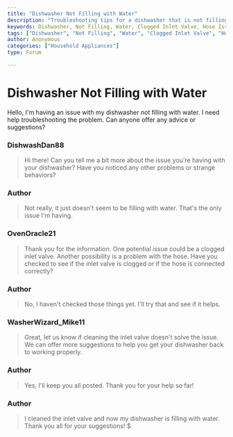 ```yaml
---
title: "Dishwasher Not Filling with Water"
description: "Troubleshooting tips for a dishwasher that is not filling with water."
keywords: Dishwasher, Not Filling, Water, Clogged Inlet Valve, Hose Issue
tags: ["Dishwasher", "Not Filling", "Water", "Clogged Inlet Valve", "Hose Issue"]
author: Anonymous
categories: ["Household Appliances"]
type: Forum

---
```


<div class="initial-post">

# Dishwasher Not Filling with Water

<p>Hello, I'm having an issue with my dishwasher not filling with water. I need help troubleshooting the problem. Can anyone offer any advice or suggestions?</p>

</div>

<div class="reply technician">

### DishwashDan88

> Hi there! Can you tell me a bit more about the issue you're having with your dishwasher? Have you noticed any other problems or strange behaviors?

</div>

<div class="reply author">

### Author

> Not really, it just doesn't seem to be filling with water. That's the only issue I'm having.

</div>

<div class="reply technician">

### OvenOracle21

> Thank you for the information. One potential issue could be a clogged inlet valve. Another possibility is a problem with the hose. Have you checked to see if the inlet valve is clogged or if the hose is connected correctly?

</div>

<div class="reply author">

### Author

> No, I haven't checked those things yet. I'll try that and see if it helps.

</div>

<div class="reply technician">

### WasherWizard_Mike11

> Great, let us know if cleaning the inlet valve doesn't solve the issue. We can offer more suggestions to help you get your dishwasher back to working properly.

</div>

<div class="reply author">

### Author

> Yes, I'll keep you all posted. Thank you for your help so far!

</div>

<div class="reply author">

### Author

> I cleaned the inlet valve and now my dishwasher is filling with water. Thank you all for your suggestions! $

</div>
